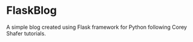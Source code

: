 # FlaskBlog

A simple blog created using Flask framework for Python following Corey Shafer tutorials. 

